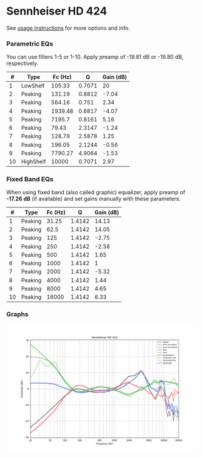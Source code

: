 # Sennheiser HD 424
See [usage instructions](https://github.com/jaakkopasanen/AutoEq#usage) for more options and info.

### Parametric EQs
You can use filters 1-5 or 1-10. Apply preamp of -19.81 dB or -19.80 dB, respectively.

|   # | Type      |   Fc (Hz) |      Q |   Gain (dB) |
|-----|-----------|-----------|--------|-------------|
|   1 | LowShelf  |    105.33 | 0.7071 |       20    |
|   2 | Peaking   |    131.19 | 0.8812 |       -7.04 |
|   3 | Peaking   |    564.16 | 0.751  |        2.34 |
|   4 | Peaking   |   1939.48 | 0.6817 |       -4.07 |
|   5 | Peaking   |   7195.7  | 0.8161 |        5.16 |
|   6 | Peaking   |     79.43 | 2.3147 |       -1.24 |
|   7 | Peaking   |    128.79 | 2.5878 |        1.25 |
|   8 | Peaking   |    196.05 | 2.1244 |       -0.56 |
|   9 | Peaking   |   7790.27 | 4.9064 |       -1.53 |
|  10 | HighShelf |  10000    | 0.7071 |        2.97 |

### Fixed Band EQs
When using fixed band (also called graphic) equalizer, apply preamp of **-17.26 dB** (if available) and set gains manually with these parameters.

|   # | Type    |   Fc (Hz) |      Q |   Gain (dB) |
|-----|---------|-----------|--------|-------------|
|   1 | Peaking |     31.25 | 1.4142 |       14.13 |
|   2 | Peaking |     62.5  | 1.4142 |       14.05 |
|   3 | Peaking |    125    | 1.4142 |       -2.75 |
|   4 | Peaking |    250    | 1.4142 |       -2.58 |
|   5 | Peaking |    500    | 1.4142 |        1.65 |
|   6 | Peaking |   1000    | 1.4142 |        1    |
|   7 | Peaking |   2000    | 1.4142 |       -5.32 |
|   8 | Peaking |   4000    | 1.4142 |        1.44 |
|   9 | Peaking |   8000    | 1.4142 |        4.65 |
|  10 | Peaking |  16000    | 1.4142 |        6.33 |

### Graphs
![](./Sennheiser%20HD%20424.png)
